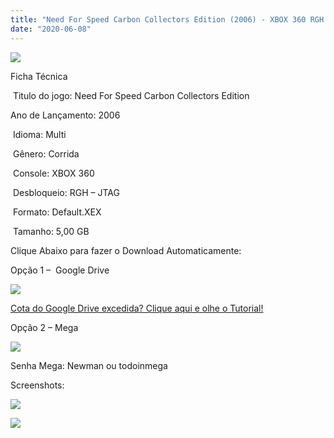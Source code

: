 ```yaml
---
title: "Need For Speed Carbon Collectors Edition (2006) - XBOX 360 RGH - JTAG"
date: "2020-06-08"
---
```


[![](https://1.bp.blogspot.com/-NluZ_v5ppqk/Xt52jbS9XsI/AAAAAAAALO4/9gLm9F4-p3g3Vhwo8HJvDfoizWuYZRW0ACK4BGAsYHg/s320/76159-need-for-speed-carbon-collector-s-edition-xbox-360-front-cover.jpg)](https://1.bp.blogspot.com/-NluZ_v5ppqk/Xt52jbS9XsI/AAAAAAAALO4/9gLm9F4-p3g3Vhwo8HJvDfoizWuYZRW0ACK4BGAsYHg/s1115/76159-need-for-speed-carbon-collector-s-edition-xbox-360-front-cover.jpg)

Ficha Técnica

 Titulo do jogo: Need For Speed Carbon Collectors Edition

Ano de Lançamento: 2006

 Idioma: Multi

 Gênero: Corrida

 Console: XBOX 360

 Desbloqueio: RGH – JTAG

 Formato: Default.XEX

 Tamanho: 5,00 GB

Clique Abaixo para fazer o Download Automaticamente:

Opção 1 –  Google Drive

[![](https://1.bp.blogspot.com/-4SUqXRoRWc0/XtsW72LDzrI/AAAAAAAAKHM/qo1oDro7CI03qjIvaVCl6yKZ3v_F_JvBwCK4BGAsYHg/APRENDA-Recupdsdasdasdaerado.png)](https://zee.gl/ZIatmzW)

[Cota do Google Drive excedida? Clique aqui e olhe o Tutorial!](https://ultragames-torrents.blogspot.com/2020/06/burlar-cota-do-google-drive.html) 

Opção 2 – Mega

[![](https://1.bp.blogspot.com/-fysMBE_30yA/XtsW8rOzeTI/AAAAAAAAKHQ/yEg2otqCtcAfsWIP0xI63y3c0eWdDVksQCK4BGAsYHg/MEGA.png)](https://zee.gl/3yfHa)

Senha Mega: Newman ou todoinmega

Screenshots:

[![](https://1.bp.blogspot.com/-oya0uaITqsQ/Xt52kOQWfJI/AAAAAAAALO8/bgoBRjprQN8svSSO4BZq0pxaw4LaAl8xQCK4BGAsYHg/w400-h225/maxresdefault{40dcdfd0a3f176073d713beaee4fcd56db243ec708877a2e730ba987ecd6f1ab}2B{40dcdfd0a3f176073d713beaee4fcd56db243ec708877a2e730ba987ecd6f1ab}25281{40dcdfd0a3f176073d713beaee4fcd56db243ec708877a2e730ba987ecd6f1ab}2529.jpg)](https://1.bp.blogspot.com/-oya0uaITqsQ/Xt52kOQWfJI/AAAAAAAALO8/bgoBRjprQN8svSSO4BZq0pxaw4LaAl8xQCK4BGAsYHg/s1280/maxresdefault{40dcdfd0a3f176073d713beaee4fcd56db243ec708877a2e730ba987ecd6f1ab}2B{40dcdfd0a3f176073d713beaee4fcd56db243ec708877a2e730ba987ecd6f1ab}25281{40dcdfd0a3f176073d713beaee4fcd56db243ec708877a2e730ba987ecd6f1ab}2529.jpg)

[![](https://1.bp.blogspot.com/-IE_6_J5x5nk/Xt52kuHKiII/AAAAAAAALPA/SdR_UHctFzgVJjTXTm-GN9kMe0P9niVJQCK4BGAsYHg/w400-h225/maxresdefault.jpg)](https://1.bp.blogspot.com/-IE_6_J5x5nk/Xt52kuHKiII/AAAAAAAALPA/SdR_UHctFzgVJjTXTm-GN9kMe0P9niVJQCK4BGAsYHg/s1280/maxresdefault.jpg)
